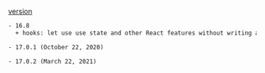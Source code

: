 [version](https://reactjs.org/versions/)

```html
- 16.8
  + hooks: let use use state and other React features without writing a class.

- 17.0.1 (October 22, 2020)

- 17.0.2 (March 22, 2021)
```
